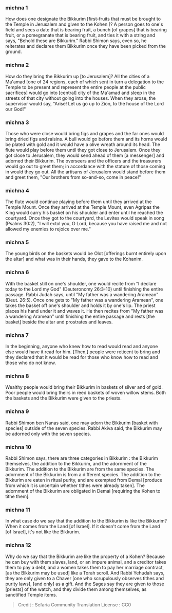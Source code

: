 
### michna 1
How does one designate the Bikkurim [first-fruits that must be brought to the Temple in Jerusalem and given to the Kohen ]? A person goes to one's field and sees a date that is bearing fruit, a bunch [of grapes] that is bearing fruit, or a pomegranate that is bearing fruit, and ties it with a string and says, "Behold these are Bikkurim." Rabbi Shimon says, even so, he reiterates and declares them Bikkurim once they have been picked from the ground.

### michna 2
How do they bring the Bikkurim up [to Jerusalem]? All the cities of a Ma'amad [one of 24 regions, each of which sent in turn a delegation to the Temple to be present and represent the entire people at the public sacrifices] would go into [central] city of the Ma'amad and sleep in the streets of that city without going into the houses. When they arose, the supervisor would say, "Arise! Let us go up to Zion, to the house of the Lord our God!"

### michna 3
Those who were close would bring figs and grapes and the far ones would bring dried figs and raisins. A bull would go before them and its horns would be plated with gold and it would have a olive wreath around its head. The flute would play before them until they got close to Jerusalem. Once they got close to Jerusalem, they would send ahead of them [a messenger] and adorned their Bikkurim. The overseers and the officers and the treasurers would go out to greet them; in accordance with the stature of those coming in would they go out. All the artisans of Jerusalem would stand before them and greet them, "Our brothers from so-and-so, come in peace!"

### michna 4
The flute would continue playing before them until they arrived at the Temple Mount. Once they arrived at the Temple Mount, even Agripas the King would carry his basket on his shoulder and enter until he reached the courtyard. Once they got to the courtyard, the Levites would speak in song (Psalms 30:2), "I will extol you, O Lord, because you have raised me and not allowed my enemies to rejoice over me."

### michna 5
The young birds on the baskets would be Olot [offerings burnt entirely upon the altar] and what was in their hands, they gave to the Kohanim.

### michna 6
With the basket still on one's shoulder, one would recite from "I declare today to the Lord my God" (Deuteronomy 26:3-10) until finishing the entire passage. Rabbi Judah says, until "My father was a wandering Aramean" (Deut. 26:5). Once one gets to "My father was a wandering Aramean", one takes the basket off one's shoulder and holds it by one's lip. The priest places his hand under it and waves it. He then recites from "My father was a wandering Aramean" until finishing the entire passage and rests [the basket] beside the altar and prostrates and leaves.

### michna 7
In the beginning, anyone who knew how to read would read and anyone else would have it read for him. [Then,] people were reticent to bring and they declared that it would be read for those who know how to read and those who do not know.

### michna 8
Wealthy people would bring their Bikkurim in baskets of silver and of gold. Poor people would bring theirs in reed baskets of woven willow stems. Both the baskets and the Bikkurim were given to the priests.

### michna 9
Rabbi Shimon ben Nanas said, one may adorn the Bikkurim [basket with species] outside of the seven species. Rabbi Akiva said, the Bikkurim may be adorned only with the seven species.

### michna 10
Rabbi Shimon says, there are three categories in Bikkurim : the Bikkurim themselves, the addition to the Bikkurim, and the adornment of the Bikkurim. The addition to the Bikkurim are from the same species. The adornment of the Bikkurim is from a different species. The addition to the Bikkurim are eaten in ritual purity, and are exempted from Demai [produce from which it is uncertain whether tithes were already taken]. The adornment of the Bikkurim are obligated in Demai [requiring the Kohen to tithe them].

### michna 11
In what case do we say that the addition to the Bikkurim is like the Bikkurim? When it comes from the Land [of Israel]. If it doesn't come from the Land [of Israel], it's not like the Bikkurim.

### michna 12
Why do we say that the Bikkurim are like the property of a Kohen? Because he can buy with them slaves, land, or an impure animal, and a creditor takes them to pay a debt, and a women takes them to pay her marriage contract, [as the Bikkurim may be used] like a Torah scroll. And Rabbi Yehudah says, they are only given to a Chaver [one who scrupulously observes tithes and purity laws], [and only] as a gift. And the Sages say they are given to those [priests] of the watch, and they divide them among themselves, as sanctified Temple items.

>Credit : Sefaria Community Translation
>License : CC0